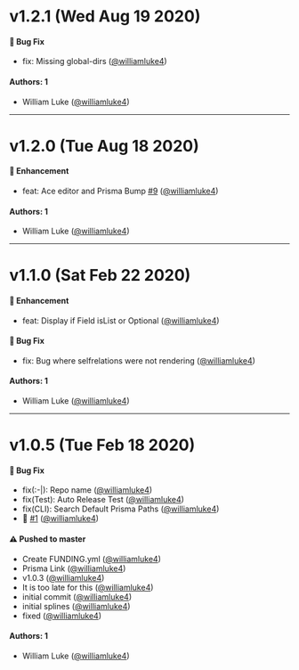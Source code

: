 # v1.2.1 (Wed Aug 19 2020)

#### 🐛  Bug Fix

- fix: Missing global-dirs  ([@williamluke4](https://github.com/williamluke4))

#### Authors: 1

- William Luke ([@williamluke4](https://github.com/williamluke4))

---

# v1.2.0 (Tue Aug 18 2020)

#### 🚀  Enhancement

- feat: Ace editor and Prisma Bump [#9](https://github.com/williamluke4/prisma-viewer/pull/9) ([@williamluke4](https://github.com/williamluke4))

#### Authors: 1

- William Luke ([@williamluke4](https://github.com/williamluke4))

---

# v1.1.0 (Sat Feb 22 2020)

#### 🚀  Enhancement

- feat: Display if Field isList or Optional  ([@williamluke4](https://github.com/williamluke4))

#### 🐛  Bug Fix

- fix: Bug where selfrelations were not rendering  ([@williamluke4](https://github.com/williamluke4))

#### Authors: 1

- William Luke ([@williamluke4](https://github.com/williamluke4))

---

# v1.0.5 (Tue Feb 18 2020)

#### 🐛  Bug Fix

- fix(:-|): Repo name  ([@williamluke4](https://github.com/williamluke4))
- fix(Test): Auto Release Test  ([@williamluke4](https://github.com/williamluke4))
- fix(CLI): Search Default Prisma Paths  ([@williamluke4](https://github.com/williamluke4))
- 🐉 [#1](https://github.com/williamluke4/prisma-viewer/pull/1) ([@williamluke4](https://github.com/williamluke4))

#### ⚠️  Pushed to master

- Create FUNDING.yml  ([@williamluke4](https://github.com/williamluke4))
- Prisma Link  ([@williamluke4](https://github.com/williamluke4))
- v1.0.3  ([@williamluke4](https://github.com/williamluke4))
- It is too late for this  ([@williamluke4](https://github.com/williamluke4))
- initial commit  ([@williamluke4](https://github.com/williamluke4))
- initial splines  ([@williamluke4](https://github.com/williamluke4))
- fixed  ([@williamluke4](https://github.com/williamluke4))

#### Authors: 1

- William Luke ([@williamluke4](https://github.com/williamluke4))